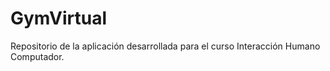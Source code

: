 # GymVirtual
Repositorio de la aplicación desarrollada para el curso Interacción Humano Computador.
